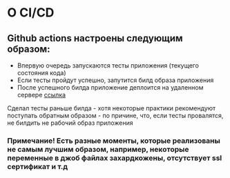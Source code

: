 # O CI/CD

## Github actions настроены следующим образом:

- Впервую очередь запускаются тесты приложения (текущего состояния кода)
- Если тесты пройдут успешно, запутится билд образа приложения
- После успешного билда приложение деплоится на удаленном сервере [ссылка](http://5.101.51.39/)

Сделал тесты раньше билда - хотя некоторые практики рекомендуют поступать обратным образом - по причине, что, если тесты провалятся, не билдить не рабочий образ приложения


### Примечание! Есть разные моменты, которые реализованы не самым лучшим образом, например, некоторые переменные в джоб файлах захардкожены, отсутствует ssl сертификат и т.д